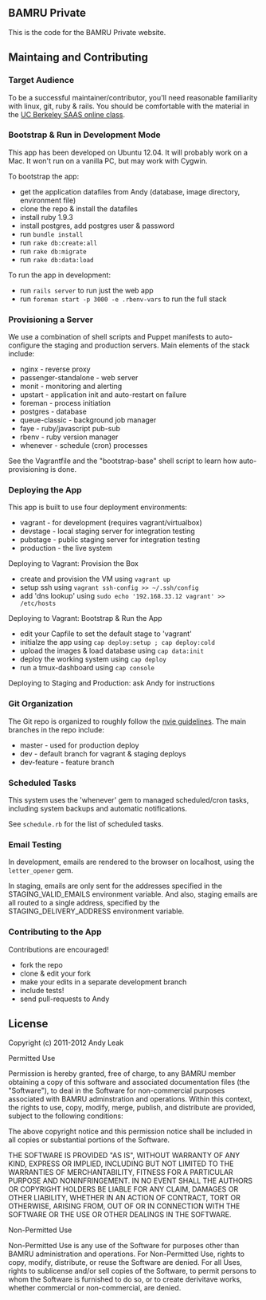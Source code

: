 ## BAMRU Private

This is the code for the BAMRU Private website.

## Maintaing and Contributing 

### Target Audience

To be a successful maintainer/contributor, you'll need reasonable familiarity
with linux, git, ruby & rails.  You should be comfortable with the material in
the [UC Berkeley SAAS online class](https://www.coursera.org/course/saas).

### Bootstrap & Run in Development Mode

This app has been developed on Ubuntu 12.04.  It will probably work on a Mac.
It won't run on a vanilla PC, but may work with Cygwin. 

To bootstrap the app:
- get the application datafiles from Andy (database, image directory, environment file)
- clone the repo & install the datafiles
- install ruby 1.9.3 
- install postgres, add postgres user & password
- run `bundle install`
- run `rake db:create:all`
- run `rake db:migrate`
- run `rake db:data:load`

To run the app in development:
- run `rails server` to run just the web app
- run `foreman start -p 3000 -e .rbenv-vars` to run the full stack 

### Provisioning a Server

We use a combination of shell scripts and Puppet manifests to auto-configure
the staging and production servers.  Main elements of the stack include:
- nginx - reverse proxy
- passenger-standalone - web server
- monit - monitoring and alerting
- upstart - application init and auto-restart on failure
- foreman - process initiation
- postgres - database
- queue-classic - background job manager
- faye - ruby/javascript pub-sub
- rbenv - ruby version manager
- whenever - schedule (cron) processes

See the Vagrantfile and the "bootstrap-base" shell script to learn how
auto-provisioning is done.

### Deploying the App

This app is built to use four deployment environments:
- vagrant - for development (requires vagrant/virtualbox)
- devstage - local staging server for integration testing
- pubstage - public staging server for integration testing
- production - the live system

Deploying to Vagrant: Provision the Box
- create and provision the VM using `vagrant up`
- setup ssh using `vagrant ssh-config >> ~/.ssh/config`
- add 'dns lookup' using `sudo echo '192.168.33.12 vagrant' >> /etc/hosts`

Deploying to Vagrant: Bootstrap & Run the App
- edit your Capfile to set the default stage to 'vagrant'
- initialze the app using `cap deploy:setup ; cap deploy:cold`
- upload the images & load database using `cap data:init`
- deploy the working system using `cap deploy`
- run a tmux-dashboard using `cap console`

Deploying to Staging and Production: ask Andy for instructions

### Git Organization

The Git repo is organized to roughly follow the 
[nvie guidelines](http://nvie.com/posts/a-successful-git-branching-model/).
The main branches in the repo include:
- master - used for production deploy
- dev    - default branch for vagrant & staging deploys
- dev-feature - feature branch

### Scheduled Tasks

This system uses the 'whenever' gem to managed scheduled/cron tasks,
including system backups and automatic notifications.

See `schedule.rb` for the list of scheduled tasks.

### Email Testing

In development, emails are rendered to the browser on localhost,
using the `letter_opener` gem.

In staging, emails are only sent for the addresses specified in
the STAGING_VALID_EMAILS environment variable.  And also, staging
emails are all routed to a single address, specified by the
STAGING_DELIVERY_ADDRESS environment variable.

### Contributing to the App

Contributions are encouraged!
- fork the repo
- clone & edit your fork
- make your edits in a separate development branch
- include tests!
- send pull-requests to Andy

## License

Copyright (c) 2011-2012 Andy Leak 

Permitted Use

Permission is hereby granted, free of charge, to any BAMRU member obtaining a
copy of this software and associated documentation files (the "Software"), to
deal in the Software for non-commercial purposes associated with BAMRU
adminstration and operations.  Within this context, the rights to use, copy,
modify, merge, publish, and distribute are provided, subject to the following
conditions:

The above copyright notice and this permission notice shall be included in all
copies or substantial portions of the Software.

THE SOFTWARE IS PROVIDED "AS IS", WITHOUT WARRANTY OF ANY KIND, EXPRESS OR
IMPLIED, INCLUDING BUT NOT LIMITED TO THE WARRANTIES OF MERCHANTABILITY,
FITNESS FOR A PARTICULAR PURPOSE AND NONINFRINGEMENT. IN NO EVENT SHALL THE
AUTHORS OR COPYRIGHT HOLDERS BE LIABLE FOR ANY CLAIM, DAMAGES OR OTHER
LIABILITY, WHETHER IN AN ACTION OF CONTRACT, TORT OR OTHERWISE, ARISING FROM,
OUT OF OR IN CONNECTION WITH THE SOFTWARE OR THE USE OR OTHER DEALINGS IN THE
SOFTWARE.

Non-Permitted Use

Non-Permitted Use is any use of the Software for purposes other than BAMRU
administration and operations.  For Non-Permitted Use, rights to copy, modify,
distribute, or reuse the Software are denied.  For all Uses, rights to
sublicense and/or sell copies of the Software, to permit persons to whom the
Software is furnished to do so, or to create derivitave works, whether
commercial or non-commercial, are denied.
